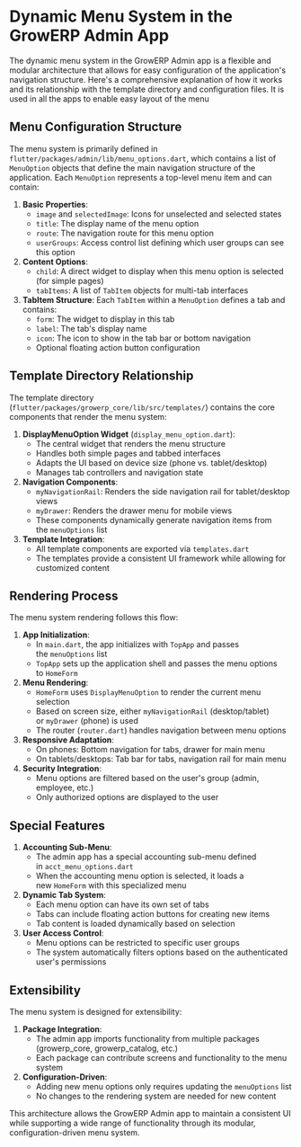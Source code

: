 # Dynamic Menu System in the GrowERP Admin App

The dynamic menu system in the GrowERP Admin app is a flexible and modular architecture that allows for easy configuration of the application's navigation structure. Here's a comprehensive explanation of how it works and its relationship with the template directory and configuration files. It is used in all the apps to enable easy layout of the menu

## Menu Configuration Structure

The menu system is primarily defined in `flutter/packages/admin/lib/menu_options.dart`, which contains a list of `MenuOption` objects that define the main navigation structure of the application. Each `MenuOption` represents a top-level menu item and can contain:

1. **Basic Properties**:    
    - `image` and `selectedImage`: Icons for unselected and selected states
    - `title`: The display name of the menu option
    - `route`: The navigation route for this menu option
    - `userGroups`: Access control list defining which user groups can see this option
2. **Content Options**:    
    - `child`: A direct widget to display when this menu option is selected (for simple pages)
    - `tabItems`: A list of `TabItem` objects for multi-tab interfaces
3. **TabItem Structure**: Each `TabItem` within a `MenuOption` defines a tab and contains:    
    - `form`: The widget to display in this tab
    - `label`: The tab's display name
    - `icon`: The icon to show in the tab bar or bottom navigation
    - Optional floating action button configuration

## Template Directory Relationship

The template directory (`flutter/packages/growerp_core/lib/src/templates/`) contains the core components that render the menu system:

1. **DisplayMenuOption Widget** (`display_menu_option.dart`):
    - The central widget that renders the menu structure
    - Handles both simple pages and tabbed interfaces
    - Adapts the UI based on device size (phone vs. tablet/desktop)
    - Manages tab controllers and navigation state
2. **Navigation Components**:    
    - `myNavigationRail`: Renders the side navigation rail for tablet/desktop views
    - `myDrawer`: Renders the drawer menu for mobile views
    - These components dynamically generate navigation items from the `menuOptions` list
3. **Template Integration**:    
    - All template components are exported via `templates.dart`
    - The templates provide a consistent UI framework while allowing for customized content

## Rendering Process

The menu system rendering follows this flow:

1. **App Initialization**:    
    - In `main.dart`, the app initializes with `TopApp` and passes the `menuOptions` list
    - `TopApp` sets up the application shell and passes the menu options to `HomeForm`
2. **Menu Rendering**:    
    - `HomeForm` uses `DisplayMenuOption` to render the current menu selection
    - Based on screen size, either `myNavigationRail` (desktop/tablet) or `myDrawer` (phone) is used
    - The router (`router.dart`) handles navigation between menu options
3. **Responsive Adaptation**:    
    - On phones: Bottom navigation for tabs, drawer for main menu
    - On tablets/desktops: Tab bar for tabs, navigation rail for main menu
4. **Security Integration**:    
    - Menu options are filtered based on the user's group (admin, employee, etc.)
    - Only authorized options are displayed to the user

## Special Features

1. **Accounting Sub-Menu**:    
    - The admin app has a special accounting sub-menu defined in `acct_menu_options.dart`
    - When the accounting menu option is selected, it loads a new `HomeForm` with this specialized menu
2. **Dynamic Tab System**:    
    - Each menu option can have its own set of tabs
    - Tabs can include floating action buttons for creating new items
    - Tab content is loaded dynamically based on selection
3. **User Access Control**:    
    - Menu options can be restricted to specific user groups
    - The system automatically filters options based on the authenticated user's permissions

## Extensibility

The menu system is designed for extensibility:

1. **Package Integration**:    
    - The admin app imports functionality from multiple packages (growerp_core, growerp_catalog, etc.)
    - Each package can contribute screens and functionality to the menu system
2. **Configuration-Driven**:    
    - Adding new menu options only requires updating the `menuOptions` list
    - No changes to the rendering system are needed for new content

This architecture allows the GrowERP Admin app to maintain a consistent UI while supporting a wide range of functionality through its modular, configuration-driven menu system.